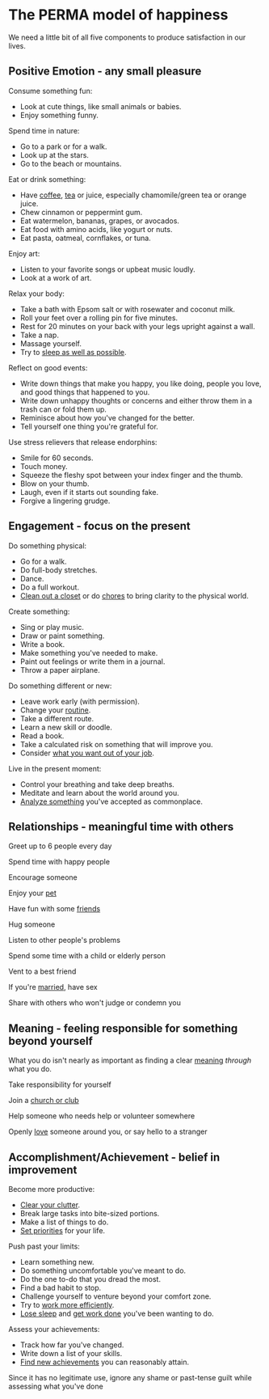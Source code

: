 
# The PERMA model of happiness

We need a little bit of all five components to produce satisfaction in our lives.

## Positive Emotion - any small pleasure

Consume something fun:

- Look at cute things, like small animals or babies.
- Enjoy something funny.

Spend time in nature:

- Go to a park or for a walk.
- Look up at the stars.
- Go to the beach or mountains.

Eat or drink something:

- Have [coffee](fun-coffee.md), [tea](fun-tea.md) or juice, especially chamomile/green tea or orange juice.
- Chew cinnamon or peppermint gum.
- Eat watermelon, bananas, grapes, or avocados.
- Eat food with amino acids, like yogurt or nuts.
- Eat pasta, oatmeal, cornflakes, or tuna.

Enjoy art:

- Listen to your favorite songs or upbeat music loudly.
- Look at a work of art.

Relax your body:

- Take a bath with Epsom salt or with rosewater and coconut milk.
- Roll your feet over a rolling pin for five minutes.
- Rest for 20 minutes on your back with your legs upright against a wall.
- Take a nap.
- Massage yourself.
- Try to [sleep as well as possible](sleep.md).

Reflect on good events:

- Write down things that make you happy, you like doing, people you love, and good things that happened to you.
- Write down unhappy thoughts or concerns and either throw them in a trash can or fold them up.
- Reminisce about how you've changed for the better.
- Tell yourself one thing you're grateful for.

Use stress relievers that release endorphins:

- Smile for 60 seconds.
- Touch money.
- Squeeze the fleshy spot between your index finger and the thumb.
- Blow on your thumb.
- Laugh, even if it starts out sounding fake.
- Forgive a lingering grudge.

## Engagement  - focus on the present

Do something physical:

- Go for a walk.
- Do full-body stretches.
- Dance.
- Do a full workout.
- [Clean out a closet](organization.md) or do [chores](home-housekeeping.md) to bring clarity to the physical world.

Create something:

- Sing or play music.
- Draw or paint something.
- Write a book.
- Make something you've needed to make.
- Paint out feelings or write them in a journal.
- Throw a paper airplane.

Do something different or new:

- Leave work early (with permission).
- Change your [routine](success-4_routine.md).
- Take a different route.
- Learn a new skill or doodle.
- Read a book.
- Take a calculated risk on something that will improve you.
- Consider [what you want out of your job](jobs-1_why.md).

Live in the present moment:

- Control your breathing and take deep breaths.
- Meditate and learn about the world around you.
- [Analyze something](logic.md) you've accepted as commonplace.

## Relationships  - meaningful time with others

Greet up to 6 people every day

Spend time with happy people

Encourage someone

Enjoy your [pet](fun-pets.md)

Have fun with some [friends](people-4_friends.md)

Hug someone

Listen to other people's problems

Spend some time with a child or elderly person

Vent to a best friend

If you're [married](relationships-3_marriage.md), have sex

Share with others who won't judge or condemn you

## Meaning  - feeling responsible for something beyond yourself

What you do isn't nearly as important as finding a clear [meaning](meaning.md) *through* what you do.

Take responsibility for yourself

Join a [church or club](groups-small.md)

Help someone who needs help or volunteer somewhere

Openly [love](people-love.md) someone around you, or say hello to a stranger

## Accomplishment/Achievement  - belief in improvement

Become more productive:

- [Clear your clutter](organization.md).
- Break large tasks into bite-sized portions.
- Make a list of things to do.
- [Set priorities](success-3_goals.md) for your life.

Push past your limits:

- Learn something new.
- Do something uncomfortable you've meant to do.
- Do the one to-do that you dread the most.
- Find a bad habit to stop.
- Challenge yourself to venture beyond your comfort zone.
- Try to [work more efficiently](success-4_routine.md).
- [Lose sleep](sleep.md) and [get work done](success-4_routine.md) you've been wanting to do.

Assess your achievements:

- Track how far you've changed.
- Write down a list of your skills.
- [Find new achievements](success-6_humility.md) you can reasonably attain.

Since it has no legitimate use, ignore any shame or past-tense guilt while assessing what you've done
